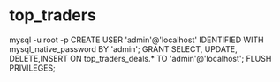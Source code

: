 # top_traders


mysql -u root -p
CREATE USER 'admin'@'localhost' IDENTIFIED WITH mysql_native_password BY 'admin'; 
GRANT SELECT, UPDATE, DELETE,INSERT ON top_traders_deals.* TO 'admin'@'localhost';
FLUSH PRIVILEGES;